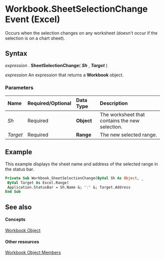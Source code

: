 
# Workbook.SheetSelectionChange Event (Excel)

Occurs when the selection changes on any worksheet (doesn't occur if the selection is on a chart sheet).


## Syntax

 _expression_ . **SheetSelectionChange**( **_Sh_** , **_Target_** )

 _expression_ An expression that returns a **Workbook** object.


### Parameters



|**Name**|**Required/Optional**|**Data Type**|**Description**|
|:-----|:-----|:-----|:-----|
| _Sh_|Required| **Object**|The worksheet that contains the new selection.|
| _Target_|Required| **Range**|The new selected range.|

## Example

This example displays the sheet name and address of the selected range in the status bar.


```vb
Private Sub Workbook_SheetSelectionChange(ByVal Sh As Object, _ 
 ByVal Target As Excel.Range) 
 Application.StatusBar = Sh.Name &; ":" &; Target.Address 
End Sub
```


## See also


#### Concepts


[Workbook Object](8c00aa60-c974-eed3-0812-3c9625eb0d4c.md)
#### Other resources


[Workbook Object Members](dce102a3-25de-3ff4-2ce5-bc56e08baca7.md)
